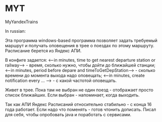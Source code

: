 # MYT
MyYandexTrains

In russian:

Эта программа windows-based программа позволяет задать требуемый маршрут и получать оповещения в трее о поездах по этому маршруту.
Расписание берется из Яндекс АПИ.

В конфиге задается:
<--in minutes, time to get nearest departure station or railway--> - время, сколько нужно, чтобы дойти до ближайшей станции;
<--in minutes, period before depare and timeToGetDepStation--> - сколько времени до момента выхода надо оповещать;
<--in minutes, create notification every ... --> - с какой частотой оповещать.

Живет в трее. 
Пока там не выбран не один поезд - отображает просто список ближайших.
Если выбран - напоминает, когда выходить.

Так как АПИ Яндекс Расписаний относительно стабильно - с конца 16 года работает.
Если надо что поменять - готов чтонить дописать.
Писал для себя, чтобы опробовать java и поработать с сервисами.
